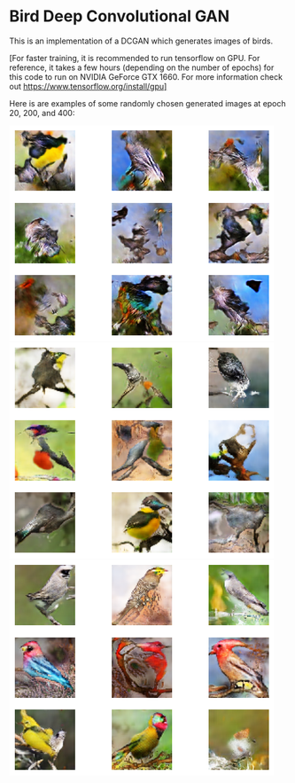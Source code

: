 # Bird Deep Convolutional GAN
This is an implementation of a DCGAN which generates images of birds.

[For faster training, it is recommended to run tensorflow on GPU. For reference, it takes a few hours (depending on the number of epochs) for this code to run on NVIDIA GeForce GTX 1660. For more information check out https://www.tensorflow.org/install/gpu]

Here is are examples of some randomly chosen generated images at epoch 20, 200, and 400:

![example](generated_images_epoch_20.png)
![example](generated_images_epoch_200.png)
![example](generated_images_epoch_400.png)
